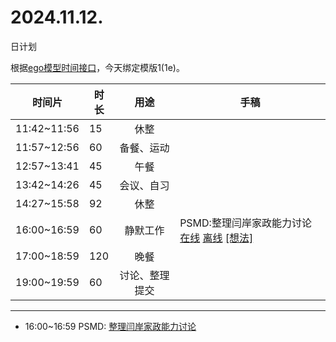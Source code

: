 # 2024.11.12.
日计划

根据[ego模型时间接口](https://gitee.com/hyg/blog/blob/master/timeflow.md)，今天绑定模版1(1e)。

| 时间片 | 时长 | 用途 | 手稿 |
| --- | --- | :---: | --- |
| 11:42~11:56 | 15 | 休整 |  |
| 11:57~12:56 | 60 | 备餐、运动 |  |
| 12:57~13:41 | 45 | 午餐 |  |
| 13:42~14:26 | 45 | 会议、自习 |  |
| 14:27~15:58 | 92 | 休整 |  |
| 16:00~16:59 | 60 | 静默工作 | PSMD:整理闫岸家政能力讨论 [在线](http://simp.ly/p/4QDThK) [离线](../../draft/2024/11/20241112160000.md) <a href="mailto:huangyg@mars22.com?subject=关于2024.11.12.[PSMD:整理闫岸家政能力讨论]任务&body=日期: 20241112%0D%0A序号: 5%0D%0A手稿:../../draft/2024/11/20241112160000.md%0D%0A---请勿修改邮件主题及以上内容 从下一行开始写您的想法---%0D%0A">[想法]</a> |
| 17:00~18:59 | 120 | 晚餐 |  |
| 19:00~19:59 | 60 | 讨论、整理提交 |  |

---

- 16:00~16:59	PSMD: [整理闫岸家政能力讨论](../../draft/2024/11/20241112.01.md)
